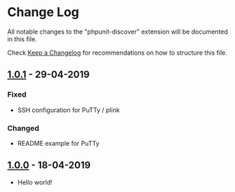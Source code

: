 # Change Log

All notable changes to the "phpunit-discover" extension will be documented in this file.

Check [Keep a Changelog](http://keepachangelog.com/) for recommendations on how to structure this file.

## [1.0.1] - 29-04-2019
### Fixed
- SSH configuration for PuTTy / plink

### Changed
- README example for PuTTy

## [1.0.0] - 18-04-2019
- Hello world!


[1.0.1]: https://github.com/danilopolani/vscode-yet-another-phpunit/compare/v1.0.0...v1.0.1
[1.0.0]: https://github.com/danilopolani/vscode-yet-another-phpunit/releases/tag/v1.0.0